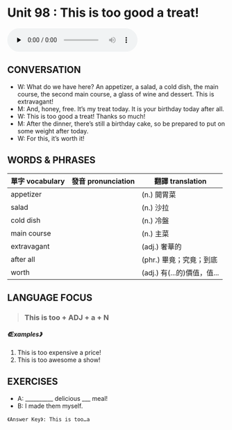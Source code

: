 # Unit 98 : This is too good a treat!

<audio controls preload="none">
  <source src="https://channelplus.ner.gov.tw/api/audio/5ad2e642f95e3500064f4365">
</audio>

## CONVERSATION
* W: What do we have here? An appetizer, a salad, a cold dish, the main course, the second main course, a glass of wine and dessert. This is extravagant! 
* M: And, honey, free. It’s my treat today. It is your birthday today after all. 
* W: This is too good a treat! Thanks so much! 
* M: After the dinner, there’s still a birthday cake, so be prepared to put on some weight after today. 
* W: For this, it’s worth it!

## WORDS & PHRASES
單字 vocabulary|發音 pronunciation|翻譯 translation
---|---|---
appetizer||(n.) 開胃菜
salad||(n.) 沙拉
cold dish||(n.) 冷盤
main course||(n.) 主菜
extravagant||(adj.) 奢華的
after all||(phr.) 畢竟；究竟；到底
worth||(adj.) 有(...的)價值，值...

## LANGUAGE FOCUS 
> <h3>This is too + ADJ + a + N</h3>

##### 《Examples》
1. This is too expensive a price!
2. This is too awesome a show!

## EXERCISES 
* A: __________ delicious ___ meal!
* B: I made them myself.

`《Answer Key》: This is too…a`